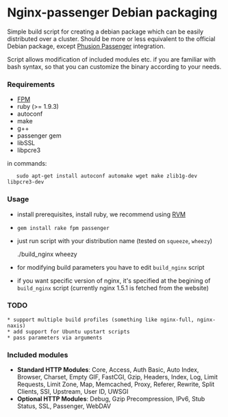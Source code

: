 # Nginx-passenger Debian packaging

Simple build script for creating a debian package which can be easily distributed over a cluster. Should be more or less equivalent to the official Debian package, except [Phusion Passenger](https://www.phusionpassenger.com/) integration.

Script allows modification of included modules etc. if you are familiar with bash syntax, so that you can customize the binary according to your needs.

### Requirements

  * [FPM](https://github.com/jordansissel/fpm)
  * ruby (>= 1.9.3)
  * autoconf
  * make
  * g++
  * passenger gem
  * libSSL
  * libpcre3

in commands: 

       sudo apt-get install autoconf automake wget make zlib1g-dev libpcre3-dev

### Usage

   * install prerequisites, install ruby, we recommend using [RVM](http://rvm.io/)
   * `gem install rake fpm passenger`
   * just run script with your distribution name (tested on `squeeze`, `wheezy`)

        ./build_nginx wheezy

   * for modifying build parameters you have to edit `build_nginx` script 
   * if you want specific version of nginx, it's specified at the begining of `build_nginx` script (currently nginx 1.5.1 is fetched from the website)

### TODO

    * support multiple build profiles (something like nginx-full, nginx-naxis)
    * add support for Ubuntu upstart scripts
    * pass parameters via arguments

### Included modules

 * **Standard HTTP Modules**: Core, Access, Auth Basic, Auto Index, Browser, Charset, Empty GIF, FastCGI, Gzip, Headers, Index, Log, Limit Requests, Limit Zone, Map, Memcached, Proxy, Referer, Rewrite, Split Clients, SSI, Upstream, User ID, UWSGI
 * **Optional HTTP Modules**: Debug, Gzip Precompression, IPv6, Stub Status, SSL, Passenger, WebDAV


